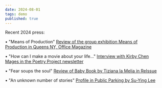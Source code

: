 ```yaml
---
date: 2024-08-01
tags: demo
published: true
---
```

Recent 2024 press:  
 
• "Means of Production" [Review of the group exhibition Means of Production in Queens NY, Office Magazine](https://officemagazine.net/means-production?)  

• "How can I make a movie about your life..." [Interview with Kirby Chen Mages in the Poetry Project newsletter](https://www.poetryproject.org/publications/newsletter/276-spring-2024/how-can-i-make-a-movie?mc_cid=25b2a65681&mc_eid=cc67bca2a0) 

• "Fear soups the soul" [Review of Baby Book by Tiziana la Melia in ReIssue](https://reissue.pub/articles/fear-soups-the-soul-baby-book-by-amy-ching-yan-lam) 
 
• "An unknown number of stories" [Profile in Public Parking by Su-Ying Lee](https://thisispublicparking.com/posts/an-unknown-number-of-stories-amy-ching-yan-lam-s-art-and-writing-practices)